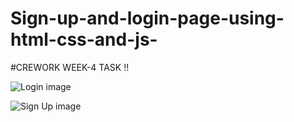 # Sign-up-and-login-page-using-html-css-and-js-

#CREWORK WEEK-4 TASK !!

![Login image](https://user-images.githubusercontent.com/64263080/184535123-f69b839a-33c6-4d02-9473-056bf54fa1aa.JPG)

![Sign Up image](https://user-images.githubusercontent.com/64263080/184535129-befcddce-1541-4002-b813-f5031e3674a0.JPG)
 

